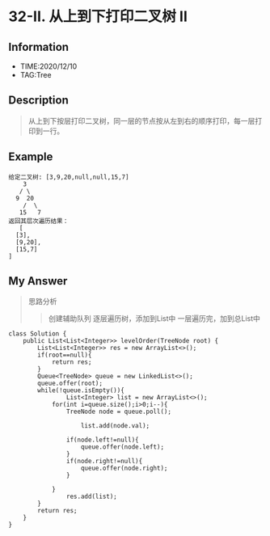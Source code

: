# 32-II. 从上到下打印二叉树 II

## Information
- TIME:2020/12/10
- TAG:Tree
  
## Description
>从上到下按层打印二叉树，同一层的节点按从左到右的顺序打印，每一层打印到一行。

## Example
```
给定二叉树: [3,9,20,null,null,15,7]
    3
   / \
  9  20
    /  \
   15   7
返回其层次遍历结果：
   [
  [3],
  [9,20],
  [15,7]
]
```

## My Answer
>思路分析
>>创建辅助队列
>>逐层遍历树，添加到List中
>>一层遍历完，加到总List中
```
class Solution {
    public List<List<Integer>> levelOrder(TreeNode root) {
        List<List<Integer>> res = new ArrayList<>();
        if(root==null){
            return res;
        }
        Queue<TreeNode> queue = new LinkedList<>();
        queue.offer(root);
        while(!queue.isEmpty()){
                List<Integer> list = new ArrayList<>();
            for(int i=queue.size();i>0;i--){
                TreeNode node = queue.poll();
                
                    list.add(node.val);
                
                if(node.left!=null){
                    queue.offer(node.left);
                }
                if(node.right!=null){
                    queue.offer(node.right);
                }

            }
                res.add(list);
        }
        return res;
    }
}
```






















